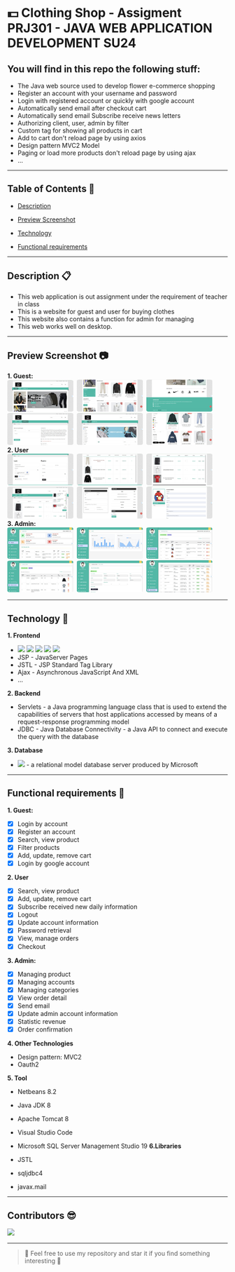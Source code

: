 # 💵 Clothing Shop - Assigment PRJ301 - JAVA WEB APPLICATION DEVELOPMENT SU24

## You will find in this repo the following stuff:

- The Java web source used to develop flower e-commerce shopping
- Register an account with your username and password
- Login with registered account or quickly with google account
- Automatically send email after checkout cart
- Automatically send email Subscribe receive news letters
- Authorizing client, user, admin by filter
- Custom tag for showing all products in cart
- Add to cart don't reload page by using axios
- Design pattern MVC2 Model
- Paging or load more products don't reload page by using ajax
- ...

---

## Table of Contents 📒

- [Description](#description)

- [Preview Screenshot](#preview-screenshot)

- [Technology](#technology)

- [Functional requirements](#functional-requirements)

<!-- - [Reference](#reference)

- [License & Copyright](#license--copyright) -->

---

## Description 📋

- This web application is out assignment under the requirement of teacher in class
- This is a website for guest and user for buying clothes
- This website also contains a function for admin for managing
- This web works well on desktop.

---

## Preview Screenshot 📷

**1. Guest:**<br>
<img src="./Screenshot/1.jpg" style="border-radius:4%" width="30%" height="49%" />&nbsp;
<img src="./Screenshot/2.jpg" style="border-radius:4%" width="30%" height="49%" />&nbsp;
<img src="./Screenshot/3.jpg" style="border-radius:4%" width="30%" height="49%" />&nbsp;
<img src="./Screenshot/4.jpg" style="border-radius:4%" width="30%" height="49%" />&nbsp;
<img src="./Screenshot/5.jpg" style="border-radius:4%" width="30%" height="49%" />&nbsp;
<img src="./Screenshot/6.jpg" style="border-radius:4%" width="30%" height="49%" />&nbsp;<br>
**2. User**<br>
<img src="./Screenshot/7.jpg" style="border-radius:4%" width="30%" height="49%" />&nbsp;
<img src="./Screenshot/8.jpg" style="border-radius:4%" width="30%" height="49%" />&nbsp;
<img src="./Screenshot/9.jpg" style="border-radius:4%" width="30%" height="49%" />&nbsp;
<img src="./Screenshot/10.jpg" style="border-radius:4%" width="30%" height="49%" />&nbsp;
<img src="./Screenshot/12.jpg" style="border-radius:4%" width="30%" height="49%" />&nbsp;
<img src="./Screenshot/13.jpg" style="border-radius:4%" width="30%" height="49%" />&nbsp;<br>
**3. Admin:**<br>
<img src="./Screenshot/14.jpg" style="border-radius:4%" width="30%" height="49%" />&nbsp;
<img src="./Screenshot/15.jpg" style="border-radius:4%" width="30%" height="49%" />&nbsp;
<img src="./Screenshot/16.jpg" style="border-radius:4%" width="30%" height="49%" />&nbsp;
<img src="./Screenshot/17.jpg" style="border-radius:4%" width="30%" height="49%" />&nbsp;
<img src="./Screenshot/18.jpg" style="border-radius:4%" width="30%" height="49%" />&nbsp;
<img src="./Screenshot/19.jpg" style="border-radius:4%" width="30%" height="49%" />&nbsp;

---

## Technology 🔧

**1. Frontend**

- <img src="https://img.shields.io/badge/html5%20-%23E34F26.svg?&style=for-the-badge&logo=html5&logoColor=white"/>&nbsp;<img src="https://img.shields.io/badge/css3%20-%231572B6.svg?&style=for-the-badge&logo=css3&logoColor=white"/>&nbsp;<img src="https://img.shields.io/badge/javascript%20-%23323330.svg?&style=for-the-badge&logo=javascript&logoColor=%23F7DF1E"/>&nbsp;<img src="https://img.shields.io/badge/bootstrap%20-%23563D7C.svg?&style=for-the-badge&logo=bootstrap&logoColor=white"/>&nbsp;<img src="https://img.shields.io/badge/jquery%20-%230769AD.svg?&style=for-the-badge&logo=jquery&logoColor=white"/>
- JSP - JavaServer Pages
- JSTL - JSP Standard Tag Library
- Ajax - Asynchronous JavaScript And XML
- ...

**2. Backend**

- Servlets - a Java programming language class that is used to extend the capabilities of servers that host applications accessed by means of a request-response programming model
- JDBC - Java Database Connectivity - a Java API to connect and execute the query with the database

**3. Database**

- <img src="https://img.shields.io/badge/Microsoft%20SQL%20Server-CC2927?style=for-the-badge&logo=microsoft%20sql%20server&logoColor=white"/> - a relational model database server produced by Microsoft

---

## Functional requirements 📌

**1. Guest:**

- [x] Login by account
- [x] Register an account
- [x] Search, view product
- [x] Filter products
- [x] Add, update, remove cart
- [x] Login by google account

**2. User**

- [x] Search, view product
- [x] Add, update, remove cart
- [x] Subscribe received new daily information
- [x] Logout
- [x] Update account information
- [x] Password retrieval
- [x] View, manage orders
- [x] Checkout

**3. Admin:**

- [x] Managing product
- [x] Managing accounts
- [x] Managing categories
- [x] View order detail
- [x] Send email
- [x] Update admin account information
- [x] Statistic revenue
- [x] Order confirmation

**4. Other Technologies**

- Design pattern: MVC2
- Oauth2

**5. Tool**

- Netbeans 8.2
- Java JDK 8
- Apache Tomcat 8
- Visual Studio Code
- Microsoft SQL Server Management Studio 19
  **6.Libraries**

- JSTL
- sqljdbc4
- javax.mail

---

## Contributors 😎

<a href="https://contrib.rocks/image?repo=huyhoang-doit/ClothesShop/graphs/contributors">
  <img src="https://contrib.rocks/image?repo=huyhoang-doit/ClothesShop"/>
</a>

---

<!-- ## Reference

## License & Copyright

&copy; 2024 Phung Huu Thanh Licensed under the [Apache License 2.0](https://github.com/phuuthanh2003/PerfumeShop/blob/main/LICENSE). -->

> 💁 Feel free to use my repository and star it if you find something interesting 🤘
